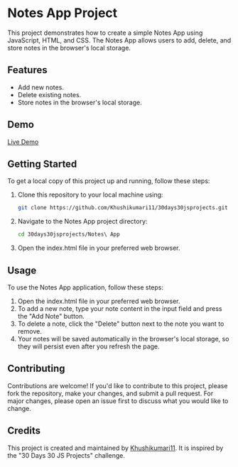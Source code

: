 # Notes App Project

This project demonstrates how to create a simple Notes App using JavaScript, HTML, and CSS. The Notes App allows users to add, delete, and store notes in the browser's local storage.

## Features

- Add new notes.
- Delete existing notes.
- Store notes in the browser's local storage.

## Demo

[Live Demo](https://khushikumari11.github.io/30days30jsprojects/Notes%20App)

## Getting Started

To get a local copy of this project up and running, follow these steps:

1. Clone this repository to your local machine using:

   ```bash
   git clone https://github.com/Khushikumari11/30days30jsprojects.git
2. Navigate to the Notes App project directory:

   ```bash
   cd 30days30jsprojects/Notes\ App
3. Open the index.html file in your preferred web browser.

 ## Usage

 To use the Notes App application, follow these steps:

1. Open the index.html file in your preferred web browser.
2. To add a new note, type your note content in the input field and press the "Add Note" button.
3. To delete a note, click the "Delete" button next to the note you want to remove.
4. Your notes will be saved automatically in the browser's local storage, so they will persist even after you refresh the page.

## Contributing

Contributions are welcome! If you'd like to contribute to this project, please fork the repository, make your changes, and submit a pull request. For major changes, please open an issue first to discuss what you would like to change.

## Credits

This project is created and maintained by [Khushikumari11](https://github.com/Khushikumari11). It is inspired by the "30 Days 30 JS Projects" challenge.
